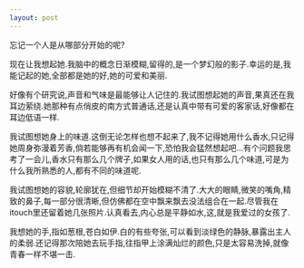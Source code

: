 ```yaml
---
layout: post
---
```

忘记一个人是从哪部分开始的呢?

现在让我想起她.我脑中的概念日渐模糊,留得的,是一个梦幻般的影子.幸运的是,我能记起的她,全部都是她的好,她的可爱和美丽.

好像有个研究说,声音和气味是最能够让人记住的.我试图想起她的声音,果真还在我耳边萦绕.她那种有点俏皮的南方式普通话,还是认真中带有可爱的客家话,好像都在耳边低语一样.

我试图想她身上的味道.这倒无论怎样也想不起来了,我不记得她用什么香水,只记得她周身弥漫着芳香,倘若能够再有机会闻一下,恐怕我会猛然想起吧...有个问题我思考了一会儿,香水只有那么几个牌子,如果女人用的话,也只有那么几个味道,可是为什么我所熟悉的人,都有不同的味道呢.

我试图想她的容貌,轮廓犹在,但细节却开始模糊不清了.大大的眼睛,微笑的嘴角,精致的鼻子,每一部分很清晰,但仿佛都在空中飘来飘去没法组合在一起.尽管我在itouch里还留着她几张照片.认真看去,内心总是平静如水,这,就是我爱过的女孩了.

我想她的手,指如葱根,苍白如伊.白的有些夸张,可以看到淡绿色的静脉,暴露出主人的柔弱.还记得那次陪她去玩手指,往指甲上涂满灿烂的颜色,只是太容易洗掉,就像青春一样不堪一击.
